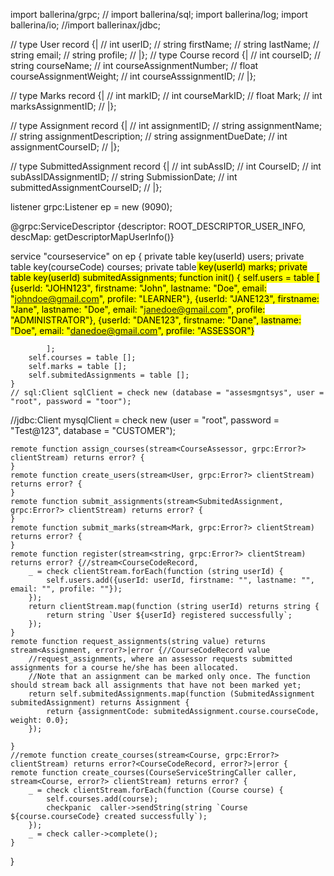 import ballerina/grpc;
// import ballerina/sql;
import ballerina/log;
import ballerina/io;
//import ballerinax/jdbc;

// type User record {|
//     int userID;
//     string firstName;
//     string lastName;
//     string email;
//     string profile;
// |};
// type Course record {|
//     int courseID;
//     string courseName;
//     int courseAssignmentNumber;
//     float courseAssignmentWeight;
//     int courseAsssignmentID;
// |};

// type Marks record {|
//     int markID;
//     int courseMarkID;
//     float Mark;
//     int marksAssignmentID;
// |};

// type Assignment record {|
//     int assignmentID;
//     string assignmentName;
//     string assignmentDescription;
//     string assignmentDueDate;
//     int assignmentCourseID;
// |};

// type SubmittedAssignment record {|
//     int subAssID;
//     int CourseID;
//     int subAssIDAssignmentID;
//     string SubmissionDate;
//     int submittedAssignmentCourseID;
// |};

listener grpc:Listener ep = new (9090);

@grpc:ServiceDescriptor {descriptor: ROOT_DESCRIPTOR_USER_INFO, descMap: getDescriptorMapUserInfo()}



service "courseservice" on ep {
    private table<User> key(userId) users;
    private table<Course> key(courseCode) courses;
    private table<Mark> key(userId) marks;
    private table<SubmitedAssignment> key(userId) submitedAssignments;
    function init() {
        self.users = table [
                {userId: "JOHN123", firstname: "John", lastname: "Doe", email: "johndoe@gmail.com", profile: "LEARNER"},
                {userId: "JANE123", firstname: "Jane", lastname: "Doe", email: "janedoe@gmail.com", profile: "ADMINISTRATOR"},
                {userId: "DANE123", firstname: "Dane", lastname: "Doe", email: "danedoe@gmail.com", profile: "ASSESSOR"}
                
            ];
        self.courses = table [];
        self.marks = table [];
        self.submitedAssignments = table [];
    }
    // sql:Client sqlClient = check new (database = "assesmgntsys", user = "root", password = "toor");

//jdbc:Client mysqlClient = check new (user = "root", password = "Test@123", database = "CUSTOMER");



    remote function assign_courses(stream<CourseAssessor, grpc:Error?> clientStream) returns error? {
    }
    remote function create_users(stream<User, grpc:Error?> clientStream) returns error? {
    }
    remote function submit_assignments(stream<SubmitedAssignment, grpc:Error?> clientStream) returns error? {
    }
    remote function submit_marks(stream<Mark, grpc:Error?> clientStream) returns error? {
    }
    remote function register(stream<string, grpc:Error?> clientStream) returns error? {//stream<CourseCodeRecord,
        _ = check clientStream.forEach(function (string userId) {
            self.users.add({userId: userId, firstname: "", lastname: "", email: "", profile: ""});
        });
        return clientStream.map(function (string userId) returns string {
            return string `User ${userId} registered successfully`;
        });
    }
    remote function request_assignments(string value) returns stream<Assignment, error?>|error {//CourseCodeRecord value
        //request_assignments, where an assessor requests submitted assignments for a course he/she has been allocated. 
        //Note that an assignment can be marked only once. The function should stream back all assignments that have not been marked yet;
        return self.submitedAssignments.map(function (SubmitedAssignment submitedAssignment) returns Assignment {
            return {assignmentCode: submitedAssignment.course.courseCode, weight: 0.0};
        });
        
    }
    //remote function create_courses(stream<Course, grpc:Error?> clientStream) returns error?<CourseCodeRecord, error?>|error {
    remote function create_courses(CourseServiceStringCaller caller, stream<Course, error?> clientStream) returns error? {
        _ = check clientStream.forEach(function (Course course) {
            self.courses.add(course);
            checkpanic  caller->sendString(string `Course ${course.courseCode} created successfully`);
        });
        _ = check caller->complete();
    }
}

